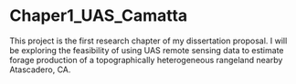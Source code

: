 # Chaper1_UAS_Camatta
This project is the first research chapter of my dissertation proposal. I will be exploring the feasibility of using UAS remote sensing data to estimate forage production of a topographically heterogeneous rangeland nearby Atascadero, CA.  
